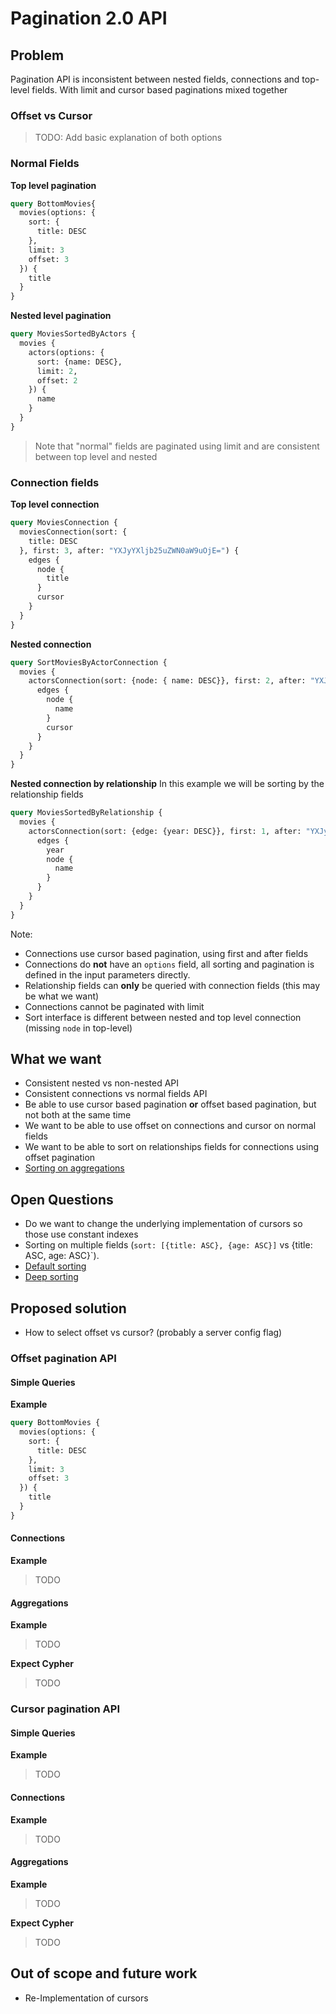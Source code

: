 # Pagination 2.0 API

## Problem
Pagination API is inconsistent between nested fields, connections and top-level fields. 
With limit and cursor based paginations mixed together

### Offset vs Cursor
> TODO: Add basic explanation of both options

### Normal Fields

**Top level pagination**
```graphql
query BottomMovies{
  movies(options: {
    sort: {
      title: DESC
    },
    limit: 3
    offset: 3
  }) {
    title
  }
}
```

**Nested level pagination**
```graphql
query MoviesSortedByActors {
  movies {
    actors(options: {
      sort: {name: DESC},
      limit: 2,
      offset: 2
    }) {
      name
    }
  }
}
```

> Note that "normal" fields are paginated using limit and are consistent between top level and nested

### Connection fields

**Top level connection**
```graphql
query MoviesConnection {
  moviesConnection(sort: {
    title: DESC
  }, first: 3, after: "YXJyYXljb25uZWN0aW9uOjE=") {
    edges {
      node {
        title
      }
      cursor
    }
  }
}
```

**Nested connection**
```graphql
query SortMoviesByActorConnection {
  movies {
    actorsConnection(sort: {node: { name: DESC}}, first: 2, after: "YXJyYXljb25uZWN0aW9uOjE=") {
      edges {
        node {
          name
        }
        cursor
      }
    }
  }
}
```

**Nested connection by relationship**
In this example we will be sorting by the relationship fields
```graphql
query MoviesSortedByRelationship {
  movies {
    actorsConnection(sort: {edge: {year: DESC}}, first: 1, after: "YXJyYXljb25uZWN0aW9uOjE=") {
      edges {
        year
        node {
          name
        }
      }
    }
  }
}
```

Note:
* Connections use cursor based pagination, using first and after fields
* Connections do **not** have an `options` field, all sorting and pagination is defined in the input parameters directly.
* Relationship fields can **only** be queried with connection fields (this may be what we want)
* Connections cannot be paginated with limit
* Sort interface is different between nested and top level connection (missing `node` in top-level)



## What we want
* Consistent nested vs non-nested API
* Consistent connections vs normal fields API
* Be able to use cursor based pagination **or** offset based pagination, but not both at the same time
* We want to be able to use offset on connections and cursor on normal fields
* We want to be able to sort on relationships fields for connections using offset pagination
* [Sorting on aggregations](https://github.com/neo4j/graphql/issues/1156)

## Open Questions

* Do we want to change the underlying implementation of cursors so those use constant indexes
* Sorting on multiple fields (`sort: [{title: ASC}, {age: ASC}]` vs {title: ASC, age: ASC}`).
* [Default sorting](https://github.com/neo4j/graphql/issues/499)
* [Deep sorting](https://github.com/neo4j/graphql/issues/145)

## Proposed solution

* How to select offset vs cursor? (probably a server config flag)

### Offset pagination API

#### Simple Queries

**Example**
```graphql
query BottomMovies {
  movies(options: {
    sort: {
      title: DESC
    },
    limit: 3
    offset: 3
  }) {
    title
  }
}
```


#### Connections

**Example**
> TODO

#### Aggregations

**Example**
> TODO

**Expect Cypher**
> TODO
> 
### Cursor pagination API

#### Simple Queries

**Example**
> TODO

#### Connections

**Example**
> TODO

#### Aggregations

**Example**
> TODO

**Expect Cypher**
> TODO

## Out of scope and future work
* Re-Implementation of cursors



